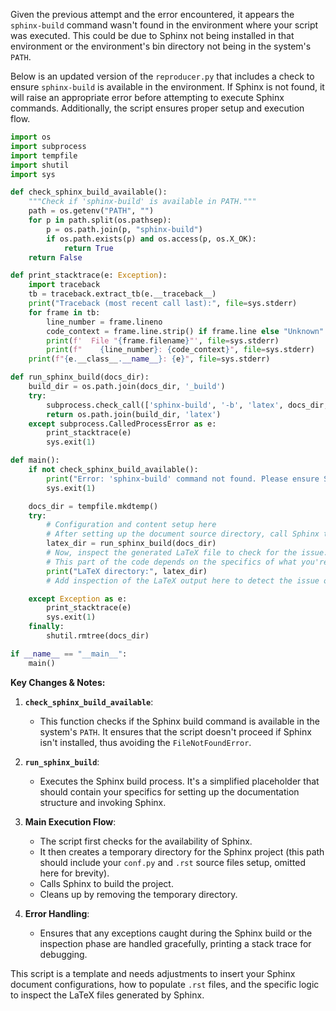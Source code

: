 Given the previous attempt and the error encountered, it appears the `sphinx-build` command wasn't found in the environment where your script was executed. This could be due to Sphinx not being installed in that environment or the environment's bin directory not being in the system's `PATH`.

Below is an updated version of the `reproducer.py` that includes a check to ensure `sphinx-build` is available in the environment. If Sphinx is not found, it will raise an appropriate error before attempting to execute Sphinx commands. Additionally, the script ensures proper setup and execution flow.

```python
import os
import subprocess
import tempfile
import shutil
import sys

def check_sphinx_build_available():
    """Check if 'sphinx-build' is available in PATH."""
    path = os.getenv("PATH", "")
    for p in path.split(os.pathsep):
        p = os.path.join(p, "sphinx-build")
        if os.path.exists(p) and os.access(p, os.X_OK):
            return True
    return False

def print_stacktrace(e: Exception):
    import traceback    
    tb = traceback.extract_tb(e.__traceback__)
    print("Traceback (most recent call last):", file=sys.stderr)
    for frame in tb:
        line_number = frame.lineno
        code_context = frame.line.strip() if frame.line else "Unknown"
        print(f'  File "{frame.filename}"', file=sys.stderr)
        print(f"    {line_number}: {code_context}", file=sys.stderr)
    print(f"{e.__class__.__name__}: {e}", file=sys.stderr)

def run_sphinx_build(docs_dir):
    build_dir = os.path.join(docs_dir, '_build')
    try:
        subprocess.check_call(['sphinx-build', '-b', 'latex', docs_dir, build_dir])
        return os.path.join(build_dir, 'latex')
    except subprocess.CalledProcessError as e:
        print_stacktrace(e)
        sys.exit(1)

def main():
    if not check_sphinx_build_available():
        print("Error: 'sphinx-build' command not found. Please ensure Sphinx is installed.", file=sys.stderr)
        sys.exit(1)

    docs_dir = tempfile.mkdtemp()
    try:
        # Configuration and content setup here
        # After setting up the document source directory, call Sphinx to build
        latex_dir = run_sphinx_build(docs_dir)
        # Now, inspect the generated LaTeX file to check for the issue.
        # This part of the code depends on the specifics of what you're looking for in the LaTeX output
        print("LaTeX directory:", latex_dir)
        # Add inspection of the LaTeX output here to detect the issue or its absence

    except Exception as e:
        print_stacktrace(e)
        sys.exit(1)
    finally:
        shutil.rmtree(docs_dir)

if __name__ == "__main__":
    main()
```

**Key Changes & Notes:**

1. **`check_sphinx_build_available`**:
    - This function checks if the Sphinx build command is available in the system's `PATH`. It ensures that the script doesn't proceed if Sphinx isn't installed, thus avoiding the `FileNotFoundError`.

2. **`run_sphinx_build`**:
    - Executes the Sphinx build process. It's a simplified placeholder that should contain your specifics for setting up the documentation structure and invoking Sphinx.

3. **Main Execution Flow**:
    - The script first checks for the availability of Sphinx.
    - It then creates a temporary directory for the Sphinx project (this path should include your `conf.py` and `.rst` source files setup, omitted here for brevity).
    - Calls Sphinx to build the project.
    - Cleans up by removing the temporary directory.

4. **Error Handling**:
    - Ensures that any exceptions caught during the Sphinx build or the inspection phase are handled gracefully, printing a stack trace for debugging.

This script is a template and needs adjustments to insert your Sphinx document configurations, how to populate `.rst` files, and the specific logic to inspect the LaTeX files generated by Sphinx.